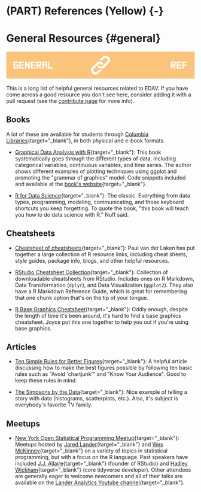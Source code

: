 # (PART) References (Yellow) {-}

# General Resources {#general}

![](images/banners/banner_resources.png)

This is a long list of helpful general resources related to EDAV. If you have come across a good resource you don't see here, consider adding it with a pull request (see the [contribute page](contribute.html) for more info).

## Books

A lot of these are available for students through [Columbia Libraries](http://library.columbia.edu/){target="_blank"}, in both physical and e-book formats. 

- [Graphical Data Analysis with R](http://rosuda.org/GDA){target="_blank"}: This book systematically goes through the different types of data, including categorical variables, continuous variables, and time series. The author shows different examples of plotting techniques using ggplot and promoting the "grammar of graphics" model. Code snippets included and available at the [book's website](http://rosuda.org/GDA){target="_blank"}.

- [R for Data Science](http://r4ds.had.co.nz/){target="_blank"}: The classic. Everything from data types, programming, modeling, communicating, and those keyboard shortcuts you keep forgetting. To quote the book, "this book will teach you how to do data science with R." Nuff said.

## Cheatsheets

- [Cheatsheet of cheatsheets](https://paulvanderlaken.com/author/lakenp/){target="_blank"}: Paul van der Laken has put together a large collection of R resource links, including cheat sheets, style guides, package info, blogs, and other helpful resources. 

- [RStudio Cheatsheet Collection](https://www.rstudio.com/resources/cheatsheets/){target="_blank"}: Collection of downloadable cheatsheets from RStudio. Includes ones on R Markdown, Data Transformation (`dplyr`), and Data Visualization (`ggplot2`). They also have a R Markdown Reference Guide, which is great for remembering that one chunk option that's on the tip of your tongue.

- [R Base Graphics Cheatsheet](https://github.com/jtr13/codehelp/blob/master/R/BaseGraphicsCheatsheet.pdf){target="_blank"}: Oddly enough, despite the length of time it's been around, it's hard to find a base graphics cheatsheet. Joyce put this one together to help you out if you're using base graphics.

## Articles

- [Ten Simple Rules for Better Figures](https://journals.plos.org/ploscompbiol/article?id=10.1371/journal.pcbi.1003833){target="_blank"}: A helpful article discussing how to make the best figures possible by following ten basic rules such as "Avoid 'chartjunk'" and "Know Your Audience". Good to keep these rules in mind.

- [The Simpsons by the Data](http://toddwschneider.com/posts/the-simpsons-by-the-data/){target="_blank"}: Nice example of telling a story with data (histograms, scatterplots, etc.). Also, it's subject is everybody's favorite TV family.

## Meetups

- [New York Open Statistical Programming Meetup](https://www.meetup.com/nyhackr/){target="_blank"}: Meetups hosted by [Jared Lander](https://www.jaredlander.com/about/){target="_blank"} and [Wes McKinney](http://wesmckinney.com/){target="_blank"} on a variety of topics in statistical programming, but with a focus on the R language. Past speakers have included [J.J. Allaire](https://en.wikipedia.org/wiki/Joseph_J._Allaire){target="_blank"} (founder of RStudio) and [Hadley Wickham](http://hadley.nz/){target="_blank"} (core tidyverse developer). Other attendees are generally eager to welcome newcomers and all of their talks are available on the [Lander Analytics Youtube channel](https://www.youtube.com/channel/UC2-hKemnrmVCH_29duyJ26A){target="_blank"}.



